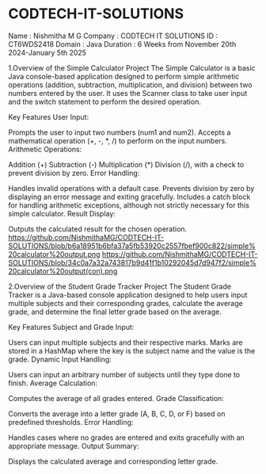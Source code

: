 # CODTECH-IT-SOLUTIONS
Name : Nishmitha M G
Company : CODTECH IT SOLUTIONS
ID : CT6WDS2418
Domain : Java 
Duration : 6 Weeks from November 20th 2024-January 5th 2025

1.Overview of the Simple Calculator Project
The Simple Calculator is a basic Java console-based application designed to perform simple arithmetic operations (addition, subtraction, multiplication, and division) between two numbers entered by the user. It uses the Scanner class to take user input and the switch statement to perform the desired operation.

Key Features
User Input:

Prompts the user to input two numbers (num1 and num2).
Accepts a mathematical operation (+, -, *, /) to perform on the input numbers.
Arithmetic Operations:

Addition (+)
Subtraction (-)
Multiplication (*)
Division (/), with a check to prevent division by zero.
Error Handling:

Handles invalid operations with a default case.
Prevents division by zero by displaying an error message and exiting gracefully.
Includes a catch block for handling arithmetic exceptions, although not strictly necessary for this simple calculator.
Result Display:

Outputs the calculated result for the chosen operation.
https://github.com/NishmithaMG/CODTECH-IT-SOLUTIONS/blob/b6a18951b6bfa37a5fb53920c2557fbef900c822/simple%20calculator%20output.png
https://github.com/NishmithaMG/CODTECH-IT-SOLUTIONS/blob/34c0a7a32a743817b9d41f1b10292045d7d947f2/simple%20calculator%20output(con).png





2.Overview of the Student Grade Tracker Project
The Student Grade Tracker is a Java-based console application designed to help users input multiple subjects and their corresponding grades, calculate the average grade, and determine the final letter grade based on the average.

Key Features
Subject and Grade Input:

Users can input multiple subjects and their respective marks.
Marks are stored in a HashMap where the key is the subject name and the value is the grade.
Dynamic Input Handling:

Users can input an arbitrary number of subjects until they type done to finish.
Average Calculation:

Computes the average of all grades entered.
Grade Classification:

Converts the average into a letter grade (A, B, C, D, or F) based on predefined thresholds.
Error Handling:

Handles cases where no grades are entered and exits gracefully with an appropriate message.
Output Summary:

Displays the calculated average and corresponding letter grade.
